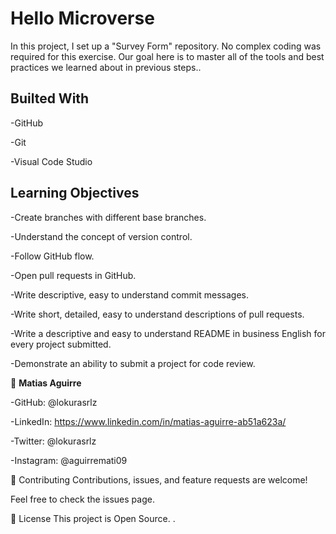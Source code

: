 # Hello Microverse

In this project, I set up a "Survey Form" repository. No complex coding was required for this exercise. Our goal here is to master all of the tools and best practices we learned about in previous steps..



## Builted With

-GitHub

-Git

-Visual Code Studio



## Learning Objectives

-Create branches with different base branches.

-Understand the concept of version control.

-Follow GitHub flow.

-Open pull requests in GitHub.

-Write descriptive, easy to understand commit messages.

-Write short, detailed, easy to understand descriptions of pull requests.

-Write a descriptive and easy to understand README in business English for every project submitted.

-Demonstrate an ability to submit a project for code review.



👤 **Matias Aguirre**

-GitHub: @lokurasrlz

-LinkedIn: https://www.linkedin.com/in/matias-aguirre-ab51a623a/

-Twitter: @lokurasrlz

-Instagram: @aguirremati09



🤝 Contributing
Contributions, issues, and feature requests are welcome!

Feel free to check the issues page.



📝 License
This project is Open Source.
.